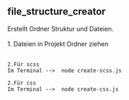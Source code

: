## file_structure_creator

Erstellt Ordner Struktur und Dateien.<br><br>1. Dateien in Projekt Ordner ziehen<br><br>

```
2.Für scss
Im Terminal -->  node create-scss.js
```
```
2.Für css
Im Terminal -->  node create-css.js
```
